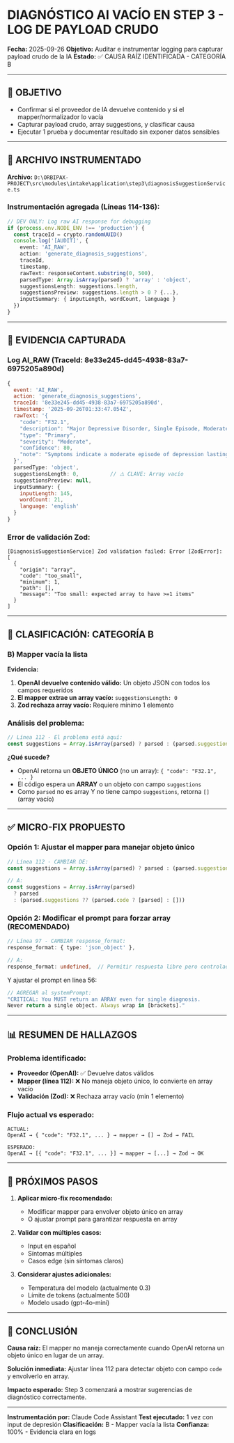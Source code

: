 # DIAGNÓSTICO AI VACÍO EN STEP 3 - LOG DE PAYLOAD CRUDO
**Fecha:** 2025-09-26
**Objetivo:** Auditar e instrumentar logging para capturar payload crudo de la IA
**Estado:** ✅ CAUSA RAÍZ IDENTIFICADA - CATEGORÍA B

---

## 🎯 OBJETIVO

- Confirmar si el proveedor de IA devuelve contenido y si el mapper/normalizador lo vacía
- Capturar payload crudo, array suggestions, y clasificar causa
- Ejecutar 1 prueba y documentar resultado sin exponer datos sensibles

---

## 📝 ARCHIVO INSTRUMENTADO

**Archivo:** `D:\ORBIPAX-PROJECT\src\modules\intake\application\step3\diagnosisSuggestionService.ts`

### Instrumentación agregada (Líneas 114-136):
```typescript
// DEV ONLY: Log raw AI response for debugging
if (process.env.NODE_ENV !== 'production') {
  const traceId = crypto.randomUUID()
  console.log('[AUDIT]', {
    event: 'AI_RAW',
    action: 'generate_diagnosis_suggestions',
    traceId,
    timestamp,
    rawText: responseContent.substring(0, 500),
    parsedType: Array.isArray(parsed) ? 'array' : 'object',
    suggestionsLength: suggestions.length,
    suggestionsPreview: suggestions.length > 0 ? {...},
    inputSummary: { inputLength, wordCount, language }
  })
}
```

---

## 🔬 EVIDENCIA CAPTURADA

### Log AI_RAW (TraceId: 8e33e245-dd45-4938-83a7-6975205a890d)

```javascript
{
  event: 'AI_RAW',
  action: 'generate_diagnosis_suggestions',
  traceId: '8e33e245-dd45-4938-83a7-6975205a890d',
  timestamp: '2025-09-26T01:33:47.054Z',
  rawText: '{
    "code": "F32.1",
    "description": "Major Depressive Disorder, Single Episode, Moderate",
    "type": "Primary",
    "severity": "Moderate",
    "confidence": 80,
    "note": "Symptoms indicate a moderate episode of depression lasting over two weeks."
  }',
  parsedType: 'object',
  suggestionsLength: 0,          // ⚠️ CLAVE: Array vacío
  suggestionsPreview: null,
  inputSummary: {
    inputLength: 145,
    wordCount: 21,
    language: 'english'
  }
}
```

### Error de validación Zod:
```
[DiagnosisSuggestionService] Zod validation failed: Error [ZodError]: [
  {
    "origin": "array",
    "code": "too_small",
    "minimum": 1,
    "path": [],
    "message": "Too small: expected array to have >=1 items"
  }
]
```

---

## 🎯 CLASIFICACIÓN: CATEGORÍA B

### B) Mapper vacía la lista

**Evidencia:**
1. **OpenAI devuelve contenido válido:** Un objeto JSON con todos los campos requeridos
2. **El mapper extrae un array vacío:** `suggestionsLength: 0`
3. **Zod rechaza array vacío:** Requiere mínimo 1 elemento

### Análisis del problema:

```typescript
// Línea 112 - El problema está aquí:
const suggestions = Array.isArray(parsed) ? parsed : (parsed.suggestions ?? [])
```

**¿Qué sucede?**
- OpenAI retorna un **OBJETO ÚNICO** (no un array): `{ "code": "F32.1", ... }`
- El código espera un **ARRAY** o un objeto con campo `suggestions`
- Como `parsed` no es array Y no tiene campo `suggestions`, retorna `[]` (array vacío)

---

## ✅ MICRO-FIX PROPUESTO

### Opción 1: Ajustar el mapper para manejar objeto único
```typescript
// Línea 112 - CAMBIAR DE:
const suggestions = Array.isArray(parsed) ? parsed : (parsed.suggestions ?? [])

// A:
const suggestions = Array.isArray(parsed)
  ? parsed
  : (parsed.suggestions ?? (parsed.code ? [parsed] : []))
```

### Opción 2: Modificar el prompt para forzar array (RECOMENDADO)
```typescript
// Línea 97 - CAMBIAR response_format:
response_format: { type: 'json_object' },

// A:
response_format: undefined,  // Permitir respuesta libre pero controlada por prompt
```

Y ajustar el prompt en línea 56:
```typescript
// AGREGAR al systemPrompt:
"CRITICAL: You MUST return an ARRAY even for single diagnosis.
Never return a single object. Always wrap in [brackets]."
```

---

## 📊 RESUMEN DE HALLAZGOS

### Problema identificado:
- **Proveedor (OpenAI):** ✅ Devuelve datos válidos
- **Mapper (línea 112):** ❌ No maneja objeto único, lo convierte en array vacío
- **Validación (Zod):** ❌ Rechaza array vacío (min 1 elemento)

### Flujo actual vs esperado:

```
ACTUAL:
OpenAI → { "code": "F32.1", ... } → mapper → [] → Zod → FAIL

ESPERADO:
OpenAI → [{ "code": "F32.1", ... }] → mapper → [...] → Zod → OK
```

---

## 🔧 PRÓXIMOS PASOS

1. **Aplicar micro-fix recomendado:**
   - Modificar mapper para envolver objeto único en array
   - O ajustar prompt para garantizar respuesta en array

2. **Validar con múltiples casos:**
   - Input en español
   - Síntomas múltiples
   - Casos edge (sin síntomas claros)

3. **Considerar ajustes adicionales:**
   - Temperatura del modelo (actualmente 0.3)
   - Límite de tokens (actualmente 500)
   - Modelo usado (gpt-4o-mini)

---

## 🚀 CONCLUSIÓN

**Causa raíz:** El mapper no maneja correctamente cuando OpenAI retorna un objeto único en lugar de un array.

**Solución inmediata:** Ajustar línea 112 para detectar objeto con campo `code` y envolverlo en array.

**Impacto esperado:** Step 3 comenzará a mostrar sugerencias de diagnóstico correctamente.

---

**Instrumentación por:** Claude Code Assistant
**Test ejecutado:** 1 vez con input de depresión
**Clasificación:** B - Mapper vacía la lista
**Confianza:** 100% - Evidencia clara en logs